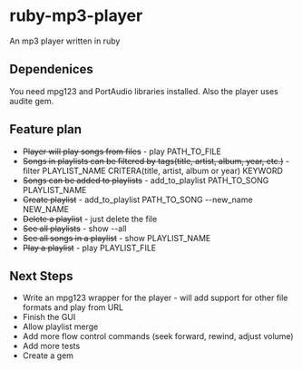 ruby-mp3-player
===============

An mp3 player written in ruby

Dependenices
------------
You need mpg123 and PortAudio libraries installed.
Also the player uses audite gem.

Feature plan
------------

* ~~Player will play songs from files~~ - play PATH_TO_FILE
* ~~Songs in playlists can be filtered by tags(title, artist, album, year, etc.)~~ - filter PLAYLIST_NAME CRITERA(title, artist, album or year) KEYWORD
* ~~Songs can be added to playlists~~ - add_to_playlist PATH_TO_SONG PLAYLIST_NAME
* ~~Create playlist~~ - add_to_playlist PATH_TO_SONG --new_name NEW_NAME
* ~~Delete a playlist~~ - just delete the file
* ~~See all playlists~~ - show --all
* ~~See all songs in a playlist~~ - show PLAYLIST_NAME
* ~~Play a playlist~~ - play PLAYLIST_FILE

Next Steps
----------
* Write an mpg123 wrapper for the player - will add support for other file formats and play from URL
* Finish the GUI
* Allow playlist merge
* Add more flow control commands (seek forward, rewind, adjust volume)
* Add more tests
* Create a gem